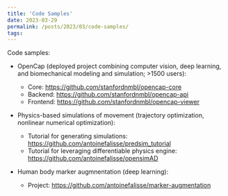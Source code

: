 ```yaml
---
title: 'Code Samples'
date: 2023-03-29
permalink: /posts/2023/03/code-samples/
tags:
---
```


Code samples:

- OpenCap (deployed project combining computer vision, deep learning, and biomechanical modeling and simulation;  >1500 users):
  - Core: https://github.com/stanfordnmbl/opencap-core
  - Backend: https://github.com/stanfordnmbl/opencap-api 
  - Frontend: https://github.com/stanfordnmbl/opencap-viewer

- Physics-based simulations of movement (trajectory optimization, nonlinear numerical optimization):
  - Tutorial for generating simulations: https://github.com/antoinefalisse/predsim_tutorial 
  - Tutorial for leveraging differentiable physics engine: https://github.com/antoinefalisse/opensimAD

- Human body marker augmnentation (deep learning):
  - Project: https://github.com/antoinefalisse/marker-augmentation